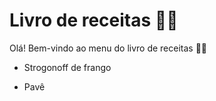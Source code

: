 # Livro de receitas :woman_cook:

Olá! Bem-vindo ao menu do livro de receitas :woman_cook:

- Strogonoff de frango

- Pavê